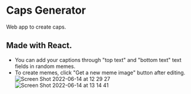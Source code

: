 # Caps Generator

Web app to create caps.

## Made with React.

- You can add your captions through "top text" and "bottom text" text fields in random memes.
- To create memes, click "Get a new meme image" button after editing.
  ![Screen Shot 2022-06-14 at 12 29 27](https://user-images.githubusercontent.com/33207150/173551073-105a66de-e8e6-4656-8634-c844f180a5e9.png)
  ![Screen Shot 2022-06-14 at 13 14 41](https://user-images.githubusercontent.com/33207150/173553925-1f778c8d-aa30-4aec-a401-c1906b880436.png)
